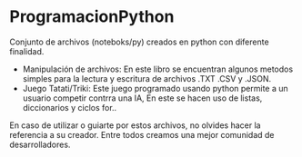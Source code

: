 # ProgramacionPython
Conjunto de archivos (noteboks/py) creados en python con diferente finalidad. 
- Manipulación de archivos: En este libro se encuentran algunos metodos simples para la lectura y escritura de archivos .TXT .CSV y .JSON.
- Juego Tatati/Triki: Este juego programado usando python permite a un usuario competir contrra una IA, En este se hacen uso de listas, diccionarios y ciclos for..



En caso de utilizar o guiarte por estos archivos, no olvides hacer la referencia a su creador. Entre todos creamos una mejor comunidad de desarrolladores.

